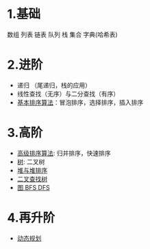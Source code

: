 # 1.基础
数组 列表 链表 队列 栈 集合 字典(哈希表)

# 2.进阶
- 递归 （尾递归，栈的应用）
- 线性查找（无序）与二分查找（有序）
- [基本排序算法](https://github.com/Billy1900/Learning-of-Computer-Science/blob/master/Algorithm/basic_sort.md)：冒泡排序，选择排序，插入排序

# 3.高阶
- [高级排序算法](https://github.com/Billy1900/Learning-of-Computer-Science/blob/master/Algorithm/%E9%AB%98%E7%BA%A7%E6%8E%92%E5%BA%8F%E7%AE%97%E6%B3%95/advanced_sorting.md): 归并排序，快速排序
- [树](https://github.com/Billy1900/Learning-of-Computer-Science/blob/master/Algorithm/%E6%A0%91/tree.md): 二叉树
- [堆与堆排序](https://github.com/Billy1900/Learning-of-Computer-Science/blob/master/Algorithm/%E5%A0%86/heap_and_heapsort.md)
- [二叉查找树](https://github.com/Billy1900/Learning-of-Computer-Science/blob/master/Algorithm/BST/binary_search_tree.md)
- [图 BFS DFS](https://github.com/Billy1900/Learning-of-Computer-Science/blob/master/Algorithm/%E5%9B%BE%E5%8F%8A%E9%81%8D%E5%8E%86/graph.md)



# 4.再升阶
- [动态规划](https://zhuanlan.zhihu.com/p/91582909)
